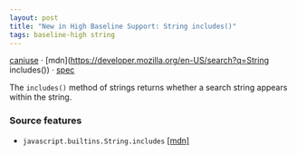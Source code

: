```yaml
---
layout: post
title: "New in High Baseline Support: String includes()"
tags: baseline-high string
---
```


[caniuse](https://caniuse.com/?search=string-includes) · [mdn](https://developer.mozilla.org/en-US/search?q=String includes()) · [spec](https://tc39.es/ecma262/multipage/text-processing.html#sec-string-objects)

The `includes()` method of strings returns whether a search string appears within the string.

### Source features

- ``javascript.builtins.String.includes`` [[mdn]](https://developer.mozilla.org/en-US/search?q=javascript.builtins.String.includes)
